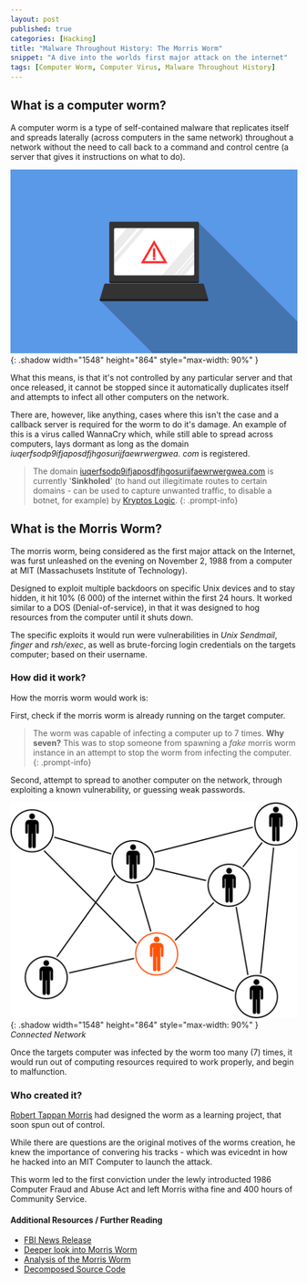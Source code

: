 ```yaml
---
layout: post
published: true
categories: [Hacking]
title: "Malware Throughout History: The Morris Worm"
snippet: "A dive into the worlds first major attack on the internet"
tags: [Computer Worm, Computer Virus, Malware Throughout History]
---
```


## What is a computer worm?

A computer worm is a type of self-contained malware that replicates itself
and spreads laterally (across computers in the same network) throughout a 
network without the need to call back to a command and control centre
(a server that gives it instructions on what to do).

![computer-virus](/assets/img/computer-error.png){: .shadow width="1548" height="864" style="max-width: 90%" }

What this means, is that it's not controlled by any particular server and that
once released, it cannot be stopped since it automatically duplicates itself
and attempts to infect all other computers on the network.

There are, however, like anything, cases where this isn't the case and a
callback server is required for the worm to do it's damage. An example of this
is a virus called WannaCry which, while still able to spread across computers,
lays dormant as long as the domain *iuqerfsodp9ifjaposdfjhgosurijfaewrwergwea.
com* is registered.

> The domain [iuqerfsodp9ifjaposdfjhgosurijfaewrwergwea.com](http://iuqerfsodp9ifjaposdfjhgosurijfaewrwergwea.com) is currently '**Sinkholed**' (to hand out
illegitimate routes to certain domains - can be used to capture unwanted
traffic, to disable a botnet, for example) by [Kryptos Logic](
https://www.kryptoslogic.com/).
{: .prompt-info}

## What is the Morris Worm?

The morris worm, being considered as the first major attack on the Internet,
was furst unleashed on the evening on November 2, 1988 from a computer at MIT
(Massachusets Institute of Technology).

Designed to exploit multiple backdoors on specific Unix devices and to stay
hidden, it hit 10% (6 000) of the internet within the first 24 hours. It
worked similar to a DOS (Denial-of-service), in that it was designed to hog
resources from the computer until it shuts down.

The specific exploits it would run were vulnerabilities in *Unix Sendmail*, 
*finger* and *rsh/exec*, as well as brute-forcing login credentials on
the targets computer; based on their username.

### How did it work?

How the morris worm would work is:

First, check if the morris worm is already running on the target computer.

> The worm was capable of infecting a computer up to 7 times. **Why seven?** 
This was to stop someone from spawning a *fake* morris worm instance in an
attempt to stop the worm from infecting the computer.
{: .prompt-info}

Second, attempt to spread to another computer on the network, through exploiting
a known vulnerability, or guessing weak passwords.

![network](/assets/img/network.png){: .shadow width="1548" height="864" style="max-width: 90%" }
_Connected Network_

Once the targets computer was infected by the worm too many (7) times, it
would run out of computing resources required to work properly, and begin to
malfunction.

### Who created it?

[Robert Tappan Morris](https://en.wikipedia.org/wiki/Robert_Tappan_Morris) had designed the worm as a learning project,
that soon spun out of control.

While there are questions are the original motives of the worms creation,
he knew the importance of convering his tracks - which was evicednt in
how he hacked into an MIT Computer to launch the attack.

This worm led to the first conviction under the lewly introducted 1986
Computer Fraud and Abuse Act and left Morris witha fine and 400 hours of
Community Service.

#### Additional Resources / Further Reading

- [FBI News Release](https://www.fbi.gov/history/famous-cases/morris-worm)
- [Deeper look into Morris Worm](https://www.hypr.com/morris-worm/)
- [Analysis of the Morris Worm](https://0x00sec.org/t/examining-the-morris-worm-source-code-malware-series-0x02/685)
- [Decomposed Source Code](https://github.com/arialdomartini/morris-worm)

